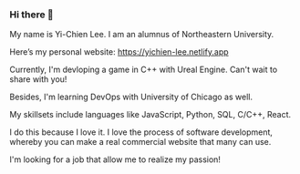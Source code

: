 ### Hi there 👋

My name is Yi-Chien Lee. I am an alumnus of Northeastern University.

Here’s my personal website: https://yichien-lee.netlify.app

Currently, I'm devloping a game in C++ with Ureal Engine. Can't wait to share with you!

Besides, I'm learning DevOps with University of Chicago as well.

My skillsets include languages like JavaScript, Python, SQL, C/C++, React. 

I do this because I love it. I love the process of software development, whereby you can make a real commercial website that many can use.

I'm looking for a job that allow me to realize my passion!
<!--
**ycl818/ycl818** is a ✨ _special_ ✨ repository because its `README.md` (this file) appears on your GitHub profile.

Here are some ideas to get you started:

- 🔭 I’m currently working on ...
- 🌱 I’m currently learning ...
- 👯 I’m looking to collaborate on ...
- 🤔 I’m looking for help with ...
- 💬 Ask me about ...
- 📫 How to reach me: ...
- 😄 Pronouns: ...
- ⚡ Fun fact: ...
-->
